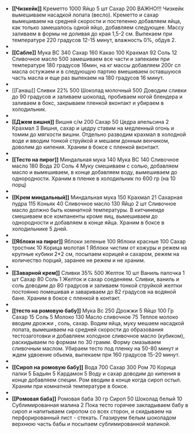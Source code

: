 - **[[Чизкейк]]** 
  Креметто 1000
  Яйцо 5 шт
  Сахар 200
  ВАЖНО!!!
  Чизкейк вымешиваем насадкой лопата (весло). Креметто и сахар вымешиваем на средней скорости и постепенно добавляем яйца, как только замешалось одной яйцо, добавляем следующее. Массу заливаем в формы не доливая до края 1,5-2 см. Выпекаем при температуре 220 градусов 12-15 минут, влажность 0%, обдув 2.
-
- **[[Сабле]]** 
  Мука ВС 340
  Сахар 160
  Какао 100
  Крахмал 92
  Соль 12
  Сливочное масло 500
   замешиваем все части и запекаем при температуре 180 градусов 16мин,
  на кг массы добавляем 200г сл масла остужаем и в следующую партию вмешиваем оставшуюся часть масла и еще раз выпекаем на 180 градусов 16 минут.
-
- [[Ганаш]] 
  Сливки 22% 500
  Шоколад молочный 500
  Доводим сливки до 90 градусов и заливаем шоколад, пробиваем ногой блендера и заливаем в бокс, закрываем пленкой вконтакт и убираем в холодильник.
-
- **[[Джем вишня]]** 
  Вишня с/м 200
  Сахар 50
  Цедра апельсина 2
  Крахмал 3
  Вишня, сахар и цедру ставим на медленный огонь и томим до мягкости вишни. Отдельно разводим крахмал в холодной воде и вводим тонкой струйкой и мешаем донным венчиком, доволим до кипения. Храним в боксе с пленкой вконтакт.
-
- **[[Тесто на пирог]]** 
  Миндальная мука 140
  Мука ВС 140
  Сливочное масло 180
  Вода 20
  Соль 4
  Муку смешиваем с солью, добавляем масло и вымешиваем, в конце добавляем воду, вымешиваем до однородности. Храним в пленке в холодильник по 600 гр (на 10 порц)
-
- **[[Крем миндальный]]** 
  Миндальная мука 150
  Крахмал 21
  Сахарная пудра 115
  Коньяк 40
  Сливочное масло 130
  Яйцо 2 шт
  Сливочное масло должно быть комнатной температуры. В китчинеиде смешиваем все компаненты кроме яиц, вымешиваем до однородности и добавляем в конце яйца. Храним в боксе в холодильнике 5 дней.
-
- **[[Яблоки на пирог]]** 
  Яблоки зеленые 100
  Яблоки красные 100
  Сахар тростник 10
  Корица молотая 1
  Яблоки чистим от кожуры и режем на крупные кубики 2*2 см, посыпаем корицей и сахаром, режем на количество порций, заранее не режем и не храним.
-
- **[[Заварной крем]]** 
  Сливки 35% 500
  Желток 10 шт
  Ваниль палочка 1 шт
  Сахар 80
  Соль 1
  Желток и сахар соеденяем. Сливки, ваниль и соль доводим до 80 градусов и заливаем тонкой струйкой желтки постоянно помешивая и завариваем до 82 градусов на водяной бане. Храним в боксе с пленкой в контакт.
-
- **[[тесто на ромовую бабу]]** 
  Мука Вс 250
  Дрожжи 5
  Яйцо 100 Гр
  Сахар 15
  Соль 5
  Молоко 130
  Масло сливочное 75
  Теплое молоко вводим дрожжи , соль, сахар. Водим яйца, муку мешаем насадкой лопата, вымешиваем на средней скорости до образования тестозаготовки и добавляем холодное сливочное масло (кубиком), раскидываем по формам по 30 грамм. Форму смазываем сливочным маслом. Убираем тесто под пленку на 50-80 минут и ждем удвоение обьема, выпекаем при 160 градусов 15-20 минут.
-
- **[[Сироп на ромовую бабу]]** 
  Вода 700
  Сахар 300
  Ром 70
  Корица палки 5
  Бадьян 5
  Кардамон 5
  Воду и сахар доводим до кипения в конце добавляем специи. Ром вводим в конце когда сироп остыл. Храним при комнатной температуре в боксе.
-
- **[[Ромовая баба]]** 
  Ромовая баба 30 гр 
  Сироп 50
  Шоколад белый 10
  Сублимированная малина 2
  Пока тесто горячее закладываем бабу в сироп и напитываем сиропом со всех сторон, и скидываем на перфорированный лист - стекать. Глазируем белым шоколадом верхнюю часть бабы и посыпаем сублимированной малиной.